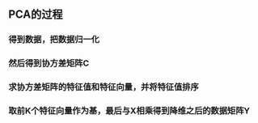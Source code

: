 ## PCA的过程

### 得到数据，把数据归一化

### 然后得到协方差矩阵C

### 求协方差矩阵的特征值和特征向量，并将特征值排序

### 取前K个特征向量作为基，最后与X相乘得到降维之后的数据矩阵Y
